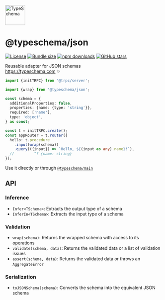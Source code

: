 <!-- This file is generated. Do not modify it manually! -->

<img src="https://typeschema.com/assets/logo.png" width="64px" alt="TypeSchema" />
<h1>@typeschema/json</h1>
<p>
  <a href="https://opensource.org/licenses/MIT" rel="nofollow"><img src="https://img.shields.io/github/license/decs/typeschema" alt="License"></a>
  <a href="https://bundlephobia.com/package/@typeschema/json" rel="nofollow"><img src="https://img.shields.io/bundlephobia/minzip/%40typeschema%2Fjson" alt="Bundle size"></a>
  <a href="https://www.npmjs.com/package/@typeschema/json" rel="nofollow"><img src="https://img.shields.io/npm/dw/@typeschema/json.svg" alt="npm downloads"></a>
  <a href="https://github.com/decs/typeschema/stargazers" rel="nofollow"><img src="https://img.shields.io/github/stars/decs/typeschema" alt="GitHub stars"></a>
</p>
<p>
  Reusable adapter for JSON schemas
  <br />
  <a href="https://typeschema.com">https://typeschema.com</a> ✨
</p>

```ts
import {initTRPC} from '@trpc/server';

import {wrap} from '@typeschema/json';

const schema = {
  additionalProperties: false,
  properties: {name: {type: 'string'}},
  required: ['name'],
  type: 'object',
} as const;

const t = initTRPC.create();
const appRouter = t.router({
  hello: t.procedure
    .input(wrap(schema))
    .query(({input}) => `Hello, ${(input as any).name}!`),
  //         ^? {name: string}
});

```

Use it directly or through [`@typeschema/main`](https://github.com/decs/typeschema/tree/main/packages/main)

## API

### Inference
- `Infer<TSchema>`: Extracts the output type of a schema
- `InferIn<TSchema>`: Extracts the input type of a schema
### Validation
- `wrap(schema)`: Returns the wrapped schema with access to its operations
- `validate(schema, data)`: Returns the validated data or a list of validation issues
- `assert(schema, data)`: Returns the validated data or throws an `AggregateError`
### Serialization
- `toJSONSchema(schema)`: Converts the schema into the equivalent JSON schema
